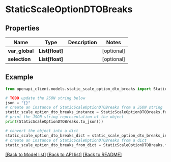 # StaticScaleOptionDTOBreaks


## Properties

Name | Type | Description | Notes
------------ | ------------- | ------------- | -------------
**var_global** | **List[float]** |  | [optional] 
**selection** | **List[float]** |  | [optional] 

## Example

```python
from openapi_client.models.static_scale_option_dto_breaks import StaticScaleOptionDTOBreaks

# TODO update the JSON string below
json = "{}"
# create an instance of StaticScaleOptionDTOBreaks from a JSON string
static_scale_option_dto_breaks_instance = StaticScaleOptionDTOBreaks.from_json(json)
# print the JSON string representation of the object
print(StaticScaleOptionDTOBreaks.to_json())

# convert the object into a dict
static_scale_option_dto_breaks_dict = static_scale_option_dto_breaks_instance.to_dict()
# create an instance of StaticScaleOptionDTOBreaks from a dict
static_scale_option_dto_breaks_from_dict = StaticScaleOptionDTOBreaks.from_dict(static_scale_option_dto_breaks_dict)
```
[[Back to Model list]](../README.md#documentation-for-models) [[Back to API list]](../README.md#documentation-for-api-endpoints) [[Back to README]](../README.md)


